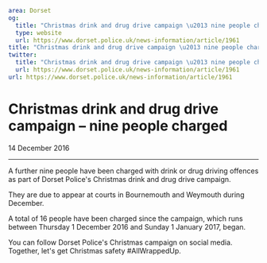 ```yaml
area: Dorset
og:
  title: "Christmas drink and drug drive campaign \u2013 nine people charged"
  type: website
  url: https://www.dorset.police.uk/news-information/article/1961
title: "Christmas drink and drug drive campaign \u2013 nine people charged |"
twitter:
  title: "Christmas drink and drug drive campaign \u2013 nine people charged"
  url: https://www.dorset.police.uk/news-information/article/1961
url: https://www.dorset.police.uk/news-information/article/1961
```

# Christmas drink and drug drive campaign – nine people charged

14 December 2016

* * *

A further nine people have been charged with drink or drug driving offences as part of Dorset Police's Christmas drink and drug drive campaign.

They are due to appear at courts in Bournemouth and Weymouth during December.

A total of 16 people have been charged since the campaign, which runs between Thursday 1 December 2016 and Sunday 1 January 2017, began.

You can follow Dorset Police's Christmas campaign on social media. Together, let's get Christmas safety #AllWrappedUp.

